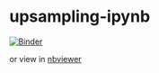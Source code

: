 # upsampling-ipynb

[![Binder](https://mybinder.org/badge_logo.svg)](https://mybinder.org/v2/gh/astellon/upsampling-ipynb/master)

or view in [nbviewer](https://nbviewer.jupyter.org/github/astellon/upsampling-ipynb/blob/master/upsampling.ipynb)
